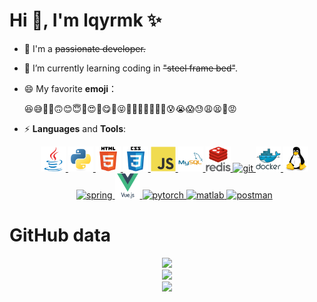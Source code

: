 <!-- ### Hi there 👋 -->
# Hi 👋, I'm lqyrmk ✨

- 🌱 I'm a ~~passionate developer.~~

- 💬 I’m currently learning coding in ~~"steel frame bed"~~.

- 😄 My favorite **emoji**：

	😆😅🤣🙂🙃😊😇🥰😍🤩😋🤪😝🤑🤗🤭🤫🤔🤤🤮😰😭😱😓😩😫😤😡

- ⚡ **Languages** and **Tools**:

	<p align="center" height="10px">
	    <a href="https://www.java.com" target="_blank" rel="noreferrer">
		<img src="https://raw.githubusercontent.com/devicons/devicon/master/icons/java/java-original.svg" alt="java" width="40" height="40"/>
	    </a>
	    <a href="https://www.python.org" target="_blank" rel="noreferrer">
		<img src="https://raw.githubusercontent.com/devicons/devicon/master/icons/python/python-original.svg" alt="python" width="40" height="40"/>
	    </a>
	    <a href="https://www.w3.org/html/" target="_blank" rel="noreferrer">
		<img src="https://raw.githubusercontent.com/devicons/devicon/master/icons/html5/html5-original-wordmark.svg" alt="html5" width="40" height="40"/>
	    </a>
	    <a href="https://www.w3schools.com/css/" target="_blank" rel="noreferrer">
		<img src="https://raw.githubusercontent.com/devicons/devicon/master/icons/css3/css3-original-wordmark.svg" alt="css3" width="40" height="40"/>
	    </a>
	    <a href="https://developer.mozilla.org/en-US/docs/Web/JavaScript" target="_blank" rel="noreferrer">
		<img src="https://raw.githubusercontent.com/devicons/devicon/master/icons/javascript/javascript-original.svg" alt="javascript" width="40" height="40"/>
	    </a>
	    <a href="https://www.mysql.com/" target="_blank" rel="noreferrer">
		<img src="https://raw.githubusercontent.com/devicons/devicon/master/icons/mysql/mysql-original-wordmark.svg" alt="mysql" width="40" height="40"/>
	    </a>
	    <a href="https://redis.io" target="_blank" rel="noreferrer">
		<img src="https://raw.githubusercontent.com/devicons/devicon/master/icons/redis/redis-original-wordmark.svg" alt="redis" width="40" height="40"/>
	    </a>
	    <a href="https://git-scm.com/" target="_blank" rel="noreferrer">
		<img src="https://www.vectorlogo.zone/logos/git-scm/git-scm-icon.svg" alt="git" width="40" height="40"/>
	    </a>
	    <a href="https://www.docker.com/" target="_blank" rel="noreferrer">
		<img src="https://raw.githubusercontent.com/devicons/devicon/master/icons/docker/docker-original-wordmark.svg" alt="docker" width="40" height="40"/>
	    </a>
	    <a href="https://www.linux.org/" target="_blank" rel="noreferrer">
		<img src="https://raw.githubusercontent.com/devicons/devicon/master/icons/linux/linux-original.svg" alt="linux" width="40" height="40"/>
	    </a>
	    <a href="https://spring.io/" target="_blank" rel="noreferrer">
		<img src="https://www.vectorlogo.zone/logos/springio/springio-icon.svg" alt="spring" width="40" height="40"/>
	    </a>
	    <a href="https://vuejs.org/" target="_blank" rel="noreferrer">
		<img src="https://raw.githubusercontent.com/devicons/devicon/master/icons/vuejs/vuejs-original-wordmark.svg" alt="vuejs" width="40" height="40"/>
	    </a>
	    <a href="https://pytorch.org/" target="_blank" rel="noreferrer">
		<img src="https://www.vectorlogo.zone/logos/pytorch/pytorch-icon.svg" alt="pytorch" width="40" height="40"/>
	    </a>
	    <a href="https://www.mathworks.com/" target="_blank" rel="noreferrer">
		<img src="https://upload.wikimedia.org/wikipedia/commons/2/21/Matlab_Logo.png" alt="matlab" width="40" height="40"/>
	    </a>
	    <a href="https://postman.com" target="_blank" rel="noreferrer">
		<img src="https://www.vectorlogo.zone/logos/getpostman/getpostman-icon.svg" alt="postman" width="40" height="40"/>
	    </a>
	</p>



# GitHub data

<!-- https://github.com/anuraghazra/github-readme-stats -->

<!-- md -->
<!-- ![Github Stats](https://github-readme-stats.vercel.app/api?username=Lqyrmk&show_icons=true&theme=chartreuse-dark&count_private=true) -->
<!-- ![Top Langs](https://github-readme-stats.vercel.app/api/top-langs/?username=Lqyrmk&theme=tokyonight&layout=compact&hide=html,css,javascript) -->
<!-- ![Readme Card](https://github-readme-stats.vercel.app/api/pin/?username=Lqyrmk&repo=shipping_transportation&theme=prussian) -->

<!-- html -->
<div align="center">
	<img width="500px" src="https://github-readme-stats.vercel.app/api?username=Lqyrmk&show_icons=true&theme=chartreuse-dark&count_private=true" />
</div>

<div align="center">
	<img width="500px" src="https://github-readme-streak-stats.herokuapp.com/?user=Lqyrmk&theme=chartreuse-dark" />
</div>

<div align="center">
	<img width="500px" src="https://github-readme-stats.vercel.app/api/top-langs/?username=Lqyrmk&theme=chartreuse-dark&layout=compact" />
</div>

<!--
**Lqyrmk/Lqyrmk** is a ✨ _special_ ✨ repository because its `README.md` (this file) appears on your GitHub profile.

Here are some ideas to get you started:

- 🔭 I’m currently working on ...
- 🌱 I’m currently learning ...
- 👯 I’m looking to collaborate on ...
- 🤔 I’m looking for help with ...
- 💬 Ask me about ...
- 📫 How to reach me: ...
- 😄 Pronouns: ...
- ⚡ Fun fact: ...
- My favorite emoji：😆😅🤣🙂🙃😊😇🥰😍🤩😋🤪😝🤑🤗🤭🤫🤔🤤🤮😰😭😱😓😩😫😤😡
-->
